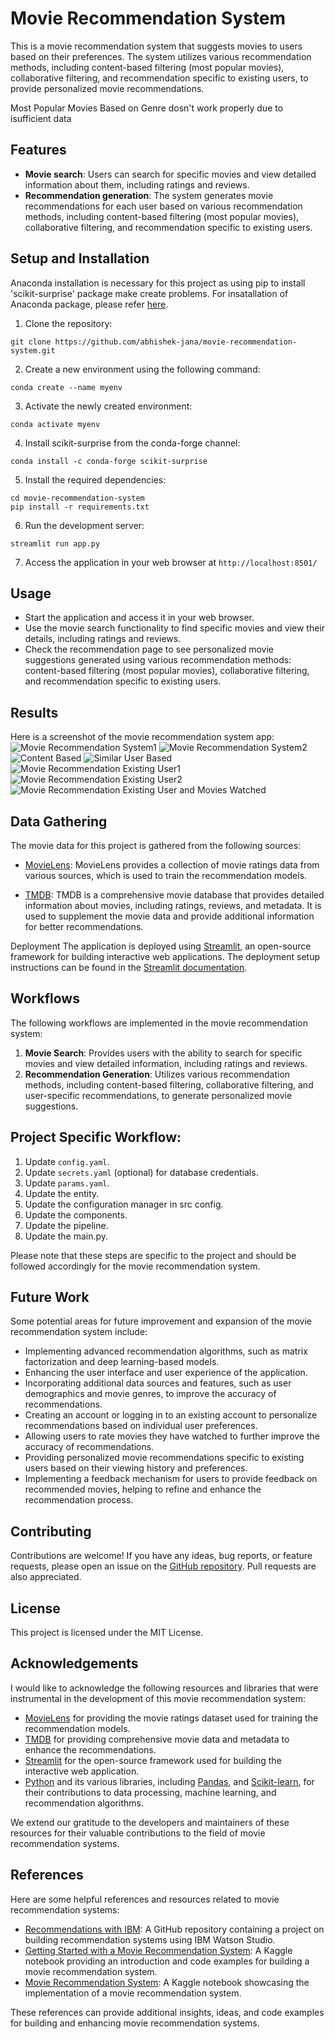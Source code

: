 # Movie Recommendation System

This is a movie recommendation system that suggests movies to users based on their preferences. The system utilizes various recommendation methods, including content-based filtering (most popular movies), collaborative filtering, and recommendation specific to existing users, to provide personalized movie recommendations.

Most Popular Movies Based on Genre dosn't work properly due to isufficient data

## Features

- **Movie search**: Users can search for specific movies and view detailed information about them, including ratings and reviews.
- **Recommendation generation**: The system generates movie recommendations for each user based on various recommendation methods, including content-based filtering (most popular movies), collaborative filtering, and recommendation specific to existing users.

## Setup and Installation

Anaconda installation is necessary for this project as using pip to install 'scikit-surprise' package make create problems. For insatallation of Anaconda package, please refer [here](https://docs.anaconda.com/free/anaconda/install/index.html).

1. Clone the repository:

```shell
git clone https://github.com/abhishek-jana/movie-recommendation-system.git
```

2. Create a new environment using the following command:

```shell
conda create --name myenv
```
3. Activate the newly created environment:

``` shell
conda activate myenv
```
4. Install scikit-surprise from the conda-forge channel:
```shell
conda install -c conda-forge scikit-surprise
```
5. Install the required dependencies:

```shell
cd movie-recommendation-system
pip install -r requirements.txt
```
6. Run the development server:
```shell
streamlit run app.py
```
7. Access the application in your web browser at `http://localhost:8501/`

## Usage
- Start the application and access it in your web browser.
- Use the movie search functionality to find specific movies and view their details, including ratings and reviews.
- Check the recommendation page to see personalized movie suggestions generated using various recommendation methods: content-based filtering (most popular movies), collaborative filtering, and recommendation specific to existing users.


## Results

Here is a screenshot of the movie recommendation system app:
![Movie Recommendation System1](images/webapp1.jpg)
![Movie Recommendation System2](images/webapp2.jpg)
![Content Based](images/webapp3.jpg)
![Similar User Based](images/webapp4.jpg)
![Movie Recommendation Existing User1](images/webapp5.jpg)
![Movie Recommendation Existing User2](images/webapp6.jpg)
![Movie Recommendation Existing User and Movies Watched](images/webapp7.jpg)


## Data Gathering
The movie data for this project is gathered from the following sources:

- [MovieLens](https://grouplens.org/datasets/movielens/): MovieLens provides a collection of movie ratings data from various sources, which is used to train the recommendation models.

- [TMDB](https://www.themoviedb.org/): TMDB is a comprehensive movie database that provides detailed information about movies, including ratings, reviews, and metadata. It is used to supplement the movie data and provide additional information for better recommendations.

Deployment
The application is deployed using [Streamlit](https://streamlit.io/), an open-source framework for building interactive web applications. The deployment setup instructions can be found in the [Streamlit documentation](https://docs.streamlit.io/streamlit-community-cloud/get-started/deploy-an-app).

## Workflows
The following workflows are implemented in the movie recommendation system:

1. **Movie Search**: Provides users with the ability to search for specific movies and view detailed information, including ratings and reviews.
2. **Recommendation Generation**: Utilizes various recommendation methods, including content-based filtering, collaborative filtering, and user-specific recommendations, to generate personalized movie suggestions.

## Project Specific Workflow:
1. Update `config.yaml`.
2. Update `secrets.yaml` (optional) for database credentials.
3. Update `params.yaml`.
4. Update the entity.
5. Update the configuration manager in src config.
6. Update the components.
7. Update the pipeline.
8. Update the main.py.

Please note that these steps are specific to the project and should be followed accordingly for the movie recommendation system.

## Future Work
Some potential areas for future improvement and expansion of the movie recommendation system include:

- Implementing advanced recommendation algorithms, such as matrix factorization and deep learning-based models.
- Enhancing the user interface and user experience of the application.
- Incorporating additional data sources and features, such as user demographics and movie genres, to improve the accuracy of recommendations.
- Creating an account or logging in to an existing account to personalize recommendations based on individual user preferences.
- Allowing users to rate movies they have watched to further improve the accuracy of recommendations.
- Providing personalized movie recommendations specific to existing users based on their viewing history and preferences.
- Implementing a feedback mechanism for users to provide feedback on recommended movies, helping to refine and enhance the recommendation process.

## Contributing
Contributions are welcome! If you have any ideas, bug reports, or feature requests, please open an issue on the [GitHub repository](https://github.com/abhishek-jana/movie-recommendation-system). Pull requests are also appreciated.

## License
This project is licensed under the MIT License.

## Acknowledgements

I would like to acknowledge the following resources and libraries that were instrumental in the development of this movie recommendation system:

- [MovieLens](https://grouplens.org/datasets/movielens/) for providing the movie ratings dataset used for training the recommendation models.
- [TMDB](https://www.themoviedb.org/) for providing comprehensive movie data and metadata to enhance the recommendations.
- [Streamlit](https://www.streamlit.io/) for the open-source framework used for building the interactive web application.
- [Python](https://www.python.org/) and its various libraries, including [Pandas](https://pandas.pydata.org/), and [Scikit-learn](https://scikit-learn.org/), for their contributions to data processing, machine learning, and recommendation algorithms.

We extend our gratitude to the developers and maintainers of these resources for their valuable contributions to the field of movie recommendation systems.

## References

Here are some helpful references and resources related to movie recommendation systems:

- [Recommendations with IBM](https://github.com/abhishek-jana/Recommendations-with-IBM): A GitHub repository containing a project on building recommendation systems using IBM Watson Studio.
- [Getting Started with a Movie Recommendation System](https://www.kaggle.com/code/ibtesama/getting-started-with-a-movie-recommendation-system): A Kaggle notebook providing an introduction and code examples for building a movie recommendation system.
- [Movie Recommendation System](https://www.kaggle.com/code/darpan25bajaj/movie-recommendation-system/notebook): A Kaggle notebook showcasing the implementation of a movie recommendation system.

These references can provide additional insights, ideas, and code examples for building and enhancing movie recommendation systems.
